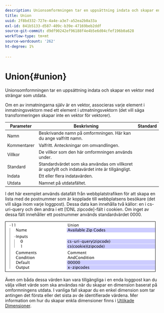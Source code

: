 ```yaml
---
description: Unionsomformningen tar en uppsättning indata och skapar en vektor med strängar som utdata.
title: Union
uuid: 2f8bd332-727e-4a4e-a3e7-a52ea2b0a33a
exl-id: 841b5133-d587-409c-b39e-47169beb2ddf
source-git-commit: d9df90242ef96188f4e4b5e6d04cfef196b0a628
workflow-type: tm+mt
source-wordcount: '262'
ht-degree: 1%

---
```


# Union{#union}

Unionsomformningen tar en uppsättning indata och skapar en vektor med strängar som utdata.

Om en av inmatningarna själv är en vektor, associeras varje element i inmatningsvektorn med ett element i utmatningsvektorn (det vill säga transformeringen skapar inte en vektor för vektorer).

| Parameter | Beskrivning | Standard |
|---|---|---|
| Namn | Beskrivande namn på omformningen. Här kan du ange valfritt namn. |  |
| Kommentarer | Valfritt. Anteckningar om omvandlingen. |  |
| Villkor | De villkor som den här omformningen används under. |  |
| Standard | Standardvärdet som ska användas om villkoret är uppfyllt och indatavärdet inte är tillgängligt. |  |
| Indata | Ett eller flera indatavärden. |  |
| Utdata | Namnet på utdatafältet. |  |

I det här exemplet används datafält från webbplatstrafiken för att skapa en lista med de postnummer som är kopplade till webbplatsens besökare (det vill säga inom varje loggpost). Dessa data kan innehålla två källor: en i cs-uri-query och den andra i ett [!DNL zipcode]-fält i cookien. Om inget av dessa fält innehåller ett postnummer används standardvärdet 0000.

![](assets/cfg_TransformationType_Union.png)

Även om båda dessa värden kan vara tillgängliga i en enda loggpost kan du välja vilket värde som ska användas när du skapar en dimension baserat på omformningens utdata. I vanliga fall skapar du en enkel dimension som tar antingen det första eller det sista av de identifierade värdena. Mer information om hur du skapar enkla dimensioner finns i [Utökade Dimensioner](../../../../../home/c-dataset-const-proc/c-ex-dim/c-abt-ex-dim.md).
